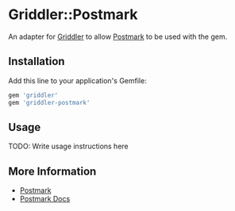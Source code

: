 # Griddler::Postmark

An adapter for [Griddler](https://github.com/thoughtbot/griddler) to allow
[Postmark](http://developer.postmarkapp.com/developer-inbound-parse.html) to be
used with the gem.

## Installation

Add this line to your application's Gemfile:

```ruby
gem 'griddler'
gem 'griddler-postmark'
```

## Usage

TODO: Write usage instructions here

## More Information

* [Postmark](http://postmarkapp.com)
* [Postmark Docs](http://developer.postmarkapp.com/)
